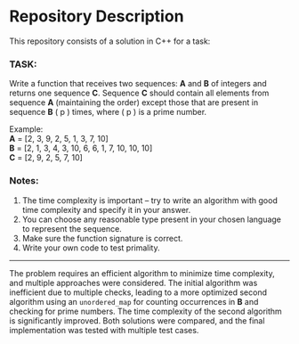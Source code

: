 # Repository Description

This repository consists of a solution in C++ for a task:

### TASK:

Write a function that receives two sequences: **A** and **B** of integers and returns one sequence **C**. Sequence **C** should contain all elements from sequence **A** (maintaining the order) except those that are present in sequence **B** \( p \) times, where \( p \) is a prime number.

Example:  
**A** = [2, 3, 9, 2, 5, 1, 3, 7, 10]  
**B** = [2, 1, 3, 4, 3, 10, 6, 6, 1, 7, 10, 10, 10]  
**C** = [2, 9, 2, 5, 7, 10]

### Notes:

1. The time complexity is important – try to write an algorithm with good time complexity and specify it in your answer.  
2. You can choose any reasonable type present in your chosen language to represent the sequence.  
3. Make sure the function signature is correct.  
4. Write your own code to test primality.

---

The problem requires an efficient algorithm to minimize time complexity, and multiple approaches were considered. The initial algorithm was inefficient due to multiple checks, leading to a more optimized second algorithm using an `unordered_map` for counting occurrences in **B** and checking for prime numbers. The time complexity of the second algorithm is significantly improved. Both solutions were compared, and the final implementation was tested with multiple test cases.
